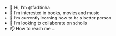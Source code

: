 - 👋 Hi, I’m @faditinha
- 👀 I’m interested in books, movies and music
- 🌱 I’m currently learning how to be a better person
- 💞️ I’m looking to collaborate on scholls
- 📫 How to reach me ...

<!---
faditinha/faditinha is a ✨ special ✨ repository because its `README.md` (this file) appears on your GitHub profile.
You can click the Preview link to take a look at your changes.
--->
